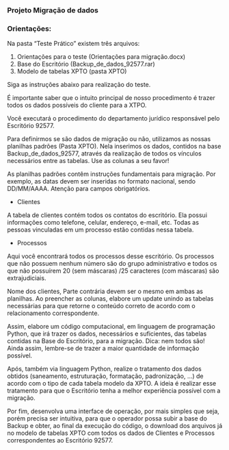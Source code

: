 ### Projeto Migração de dados

### Orientações:

Na pasta “Teste Prático” existem três arquivos:
1.	Orientações para o teste (Orientações para migração.docx)
2.	Base do Escritório (Backup_de_dados_92577.rar)
3.	Modelo de tabelas XPTO (pasta XPTO)

Siga as instruções abaixo para realização do teste.

É importante saber que o intuito principal de nosso procedimento é trazer todos os dados possíveis do cliente para a XTPO.

Você executará o procedimento do departamento jurídico responsável pelo Escritório 92577.

Para definirmos se são dados de migração ou não, utilizamos as nossas planilhas padrões (Pasta XPTO). Nela inserimos os dados, contidos na base Backup_de_dados_92577, através da realização de todos os vínculos necessários entre as tabelas. Use as colunas a seu favor! 

As planilhas padrões contêm instruções fundamentais para migração. Por exemplo, as datas devem ser inseridas no formato nacional, sendo DD/MM/AAAA.
Atenção para campos obrigatórios.

* Clientes

A tabela de clientes contém todos os contatos do escritório. Ela possui informações como telefone, celular, endereço, e-mail, etc. Todas as pessoas vinculadas em um processo estão contidas nessa tabela.

* Processos

Aqui você encontrará todos os processos desse escritório. Os processos que não possuem nenhum número são do grupo administrativo e todos os que não possuírem 20 (sem máscaras) /25 caracteres (com máscaras) são extrajudiciais.

Nome dos clientes, Parte contrária devem ser o mesmo em ambas as planilhas.
Ao preencher as colunas, elabore um update unindo as tabelas necessárias para que retorne o conteúdo correto de acordo com o relacionamento correspondente.

Assim, elabore um código computacional, em linguagem de programação Python, que irá trazer os dados, necessários e suficientes, das tabelas contidas na Base do Escritório, para a migração. Dica: nem todos são! Ainda assim, lembre-se de trazer a maior quantidade de informação possível.

Após, também via linguagem Python, realize o tratamento dos dados obtidos (saneamento, estruturação, formatação, padronização, ...) de acordo com o tipo de cada tabela modelo da XPTO. A ideia é realizar esse tratamento para que o Escritório tenha a melhor experiência possível com a migração.

Por fim, desenvolva uma interface de operação, por mais simples que seja, porém precisa ser intuitiva, para que o operador possa subir a base do Backup e obter, ao final da execução do código, o download dos arquivos já no modelo de tabelas XPTO com todos os dados de Clientes e Processos correspondentes ao Escritório 92577.


